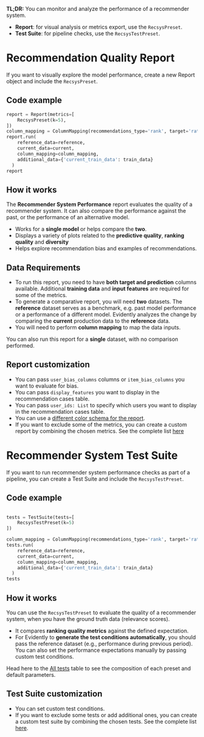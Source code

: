 **TL;DR:** You can monitor and analyze the performance of a recommender system. 

* **Report**: for visual analysis or metrics export, use the `RecsysPreset`.
* **Test Suite**: for pipeline checks, use the `RecsysTestPreset`.

# Recommendation Quality Report

If you want to visually explore the model performance, create a new Report object and include the `RecsysPreset`.

## Code example

```python
report = Report(metrics=[
    RecsysPreset(k=5),
])
column_mapping = ColumnMapping(recommendations_type='rank', target='rating', prediction='rank', item_id='title', user_id='user_id')
report.run(
    reference_data=reference,
    current_data=current,
    column_mapping=column_mapping,
    additional_data={'current_train_data': train_data}
  )
report
```

## How it works

The **Recommender System Performance** report evaluates the quality of a recommender system. It can also compare the performance against the past, or the performance of an alternative model.

* Works for a **single model** or helps compare the **two**.
* Displays a variety of plots related to the **predictive quality**, **ranking quality** and **diversity**
* Helps explore recommendation bias and examples of recommendations.


## Data Requirements

* To run this report, you need to have **both target and prediction** columns available. Additional **training data** and **input features** are required for some of the metrics. 
* To generate a comparative report, you will need **two** datasets. The **reference** dataset serves as a benchmark, e.g. past model performance or a performance of a different model. Evidently analyzes the change by comparing the **current** production data to the **reference** data.
* You will need to perform **column mapping** to map the data inputs.

You can also run this report for a **single** dataset, with no comparison performed. 

## Report customization

* You can pass `user_bias_columns` columns or `item_bias_columns` you want to evaluate for bias.
* You can pass `display_features` you want to display in the recommendation cases table.
* You can pass `user_ids: List` to specify which users you want to display in the recommendation cases table.
* You can use a [different color schema for the report](../customization/options-for-color-schema.md). 
* If you want to exclude some of the metrics, you can create a custom report by combining the chosen metrics. See the complete list [here](../reference/all-metrics.md)

# Recommender System Test Suite

If you want to run recommender system performance checks as part of a pipeline, you can create a Test Suite and include the `RecsysTestPreset`.

## Code example

```python

tests = TestSuite(tests=[
    RecsysTestPreset(k=5)
])

column_mapping = ColumnMapping(recommendations_type='rank', target='rating', prediction='rank', item_id='title', user_id='user_id')
tests.run(
    reference_data=reference,
    current_data=current,
    column_mapping=column_mapping,
    additional_data={'current_train_data': train_data}
  )
tests
```

## How it works

You can use the `RecsysTestPreset` to evaluate the quality of a recommender system, when you have the ground truth data (relevance scores).

* It compares **ranking quality metrics** against the defined expectation. 
* For Evidently to **generate the test conditions automatically**, you should pass the reference dataset (e.g., performance during previous period). You can also set the performance expectations manually by passing custom test conditions. 

Head here to the [All tests](../reference/all-tests.md) table to see the composition of each preset and default parameters. 

## Test Suite customization

* You can set custom test conditions.
* If you want to exclude some tests or add additional ones, you can create a custom test suite by combining the chosen tests. See the complete list [here](../reference/all-tests.md).

